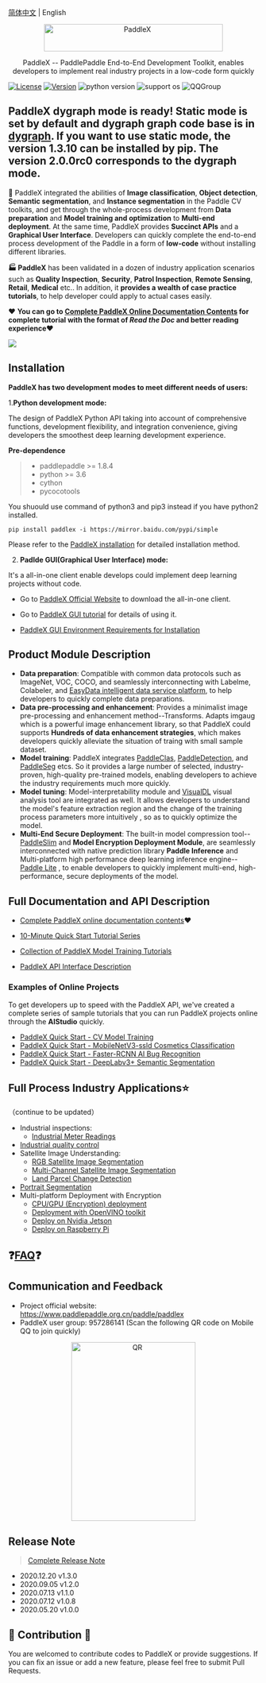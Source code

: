 [简体中文](./README_cn.md) | English





<p align="center">
  <img src="./docs/gui/images/paddlex.png" width="360" height ="55" alt="PaddleX" align="middle" />
</p>


<p align= "center"> PaddleX -- PaddlePaddle End-to-End Development Toolkit,
  enables developers to implement real industry projects in a low-code form quickly </p>

[![License](https://img.shields.io/badge/license-Apache%202-red.svg)](LICENSE) [![Version](https://img.shields.io/github/release/PaddlePaddle/PaddleX.svg)](https://github.com/PaddlePaddle/PaddleX/releases) ![python version](https://img.shields.io/badge/python-3.6+-orange.svg) ![support os](https://img.shields.io/badge/os-linux%2C%20win%2C%20mac-yellow.svg)
 ![QQGroup](https://img.shields.io/badge/QQ_Group-1045148026-52B6EF?style=social&logo=tencent-qq&logoColor=000&logoWidth=20)


## PaddleX dygraph mode is ready! Static mode is set by default and dygraph graph code base is in [dygraph](https://github.com/PaddlePaddle/PaddleX/tree/develop/dygraph). If you want to use static mode, the version 1.3.10 can be installed by pip. The version 2.0.0rc0 corresponds to the dygraph mode.


:hugs:  PaddleX integrated the abilities of **Image classification**, **Object detection**, **Semantic segmentation**, and **Instance segmentation** in the Paddle CV toolkits, and get through the whole-process development from **Data preparation** and **Model training and optimization** to **Multi-end deployment**. At the same time, PaddleX provides **Succinct APIs** and a **Graphical User Interface**. Developers can quickly complete the end-to-end process development of the Paddle in a form of **low-code**  without installing different libraries.

**:factory: PaddleX** has been validated in a dozen of industry application scenarios such as **Quality Inspection**, **Security**, **Patrol Inspection**, **Remote Sensing**, **Retail**,  **Medical** etc.. In addition, it **provides a wealth of case practice tutorials**, to help developer could apply to actual cases easily.



:heart: **You can go to [Complete PaddleX Online Documentation Contents](https://paddlex.readthedocs.io/zh_CN/develop_en/index.html) for complete tutorial with the format of *Read the Doc* and better reading experience​** :heart:



![](./docs/gui/images/paddlexoverview_en.jpg)



## Installation

**PaddleX has two development modes to meet different needs of users:**

1.**Python development mode:**

The design of PaddleX Python API taking into account of comprehensive functions, development flexibility, and integration convenience, giving developers the smoothest deep learning development experience.

**Pre-dependence**

> - paddlepaddle >= 1.8.4
> - python >= 3.6
> - cython
> - pycocotools

You shuould use command of python3 and pip3 instead if you have python2 installed.

```
pip install paddlex -i https://mirror.baidu.com/pypi/simple
```
Please refer to the [PaddleX installation](https://paddlex.readthedocs.io/zh_CN/develop/install.html) for detailed installation method.


2. **Padlde GUI(Graphical User Interface) mode:**

It's a all-in-one client enable develops could implement deep learning projects without code.

- Go to [PaddleX Official Website](https://www.paddlepaddle.org.cn/paddle/paddlex) to download the all-in-one client.

- Go to [PaddleX GUI tutorial](./docs/gui/how_to_use.md ) for details of using it.

- [PaddleX GUI Environment Requirements for Installation](./docs/gui/download.md)


## Product Module Description

- **Data preparation**: Compatible with common data protocols such as ImageNet, VOC, COCO, and seamlessly interconnecting with Labelme, Colabeler, and [EasyData intelligent data service platform](https://ai.baidu.com/easydata/), to help developers to quickly complete data preparations.
- **Data pre-processing and enhancement**: Provides a minimalist image pre-processing and enhancement method--Transforms. Adapts imgaug which is a powerful image enhancement library, so that PaddleX could supports **Hundreds of data enhancement strategies**, which makes developers quickly alleviate the situation of traing with small sample dataset.
- **Model training**: PaddleX integrates [PaddleClas](https://github.com/PaddlePaddle/PaddleClas), [PaddleDetection](https://github.com/PaddlePaddle/PaddleDetection), and [PaddleSeg](https://github.com/PaddlePaddle/PaddleSeg) etcs. So it provides a large number of selected, industry-proven, high-quality pre-trained models, enabling developers to achieve the industry requirements much more quickly.
- **Model tuning**: Model-interpretability module and [VisualDL](https://github.com/PaddlePaddle/VisualDL) visual analysis tool are integrated as well. It allows developers to understand the model's feature extraction region and the change of the training process parameters more intuitively , so as to quickly optimize the model.
- **Multi-End Secure Deployment**: The built-in model compression tool-- [PaddleSlim](https://github.com/PaddlePaddle/PaddleSlim)  and **Model Encryption Deployment Module**, are seamlessly interconnected with native prediction library **Paddle Inference** and Multi-platform high performance deep learning inference engine-- [Paddle Lite](https://github.com/PaddlePaddle/Paddle-Lite) , to enable developers to quickly implement multi-end, high-performance, secure deployments of the model.



## Full Documentation and API Description

- [Complete PaddleX online documentation contents](https://paddlex.readthedocs.io/zh_CN/develop_en/):heart:

- [10-Minute Quick Start Tutorial Series](https://paddlex.readthedocs.io/zh_CN/develop/quick_start.html)
- [Collection of PaddleX Model Training Tutorials](https://paddlex.readthedocs.io/zh_CN/develop/train/index.html)
- [PaddleX API Interface Description](https://paddlex.readthedocs.io/zh_CN/develop/apis/index.html)

### Examples of Online Projects

To get developers up to speed with the PaddleX API, we've created a complete series of sample tutorials that you can run PaddleX projects online through the **AIStudio** quickly.

- [PaddleX Quick Start - CV Model Training](https://aistudio.baidu.com/aistudio/projectdetail/450925)
- [PaddleX Quick Start - MobileNetV3-ssld Cosmetics Classification](https://aistudio.baidu.com/aistudio/projectdetail/450220)
- [PaddleX Quick Start - Faster-RCNN AI Bug Recognition](https://aistudio.baidu.com/aistudio/projectdetail/439888)
- [PaddleX Quick Start - DeepLabv3+ Semantic Segmentation](https://aistudio.baidu.com/aistudio/projectdetail/440197)



## Full Process Industry Applications:star:

（continue to be updated）

* Industrial inspections:
  - [Industrial Meter Readings](https://paddlex.readthedocs.io/zh_CN/develop_en/examples/meter_reader.html)
* [Industrial quality control](https://paddlex.readthedocs.io/zh_CN/develop_en/examples/industrial_quality_inspection/README.html)
* Satellite Image Understanding:
  * [RGB Satellite Image Segmentation](https://paddlex.readthedocs.io/zh_CN/develop_en/examples/remote_sensing.html)
  * [Multi-Channel Satellite Image Segmentation](https://paddlex.readthedocs.io/zh_CN/develop_en/examples/multi-channel_remote_sensing/README.html)
  * [Land Parcel Change Detection](https://paddlex.readthedocs.io/zh_CN/develop_en/examples/change_detection.html)
* [Portrait Segmentation](https://paddlex.readthedocs.io/zh_CN/develop_en/examples/human_segmentation.html)
* Multi-platform Deployment with Encryption
  - [CPU/GPU (Encryption) deployment](https://paddlex.readthedocs.io/zh_CN/develop_en/deploy/server/index.html)
  - [Deployment with OpenVINO toolkit](https://paddlex.readthedocs.io/zh_CN/develop_en/deploy/openvino/index.html)
  - [Deploy on Nvidia Jetson](https://paddlex.readthedocs.io/zh_CN/develop_en/deploy/nvidia-jetson.html)
  - [Deploy on Raspberry Pi](https://paddlex.readthedocs.io/zh_CN/develop_en/deploy/raspberry/index.html)



## :question:[FAQ](./docs/gui/faq.md):question:



## Communication and Feedback

- Project official website: https://www.paddlepaddle.org.cn/paddle/paddlex
- PaddleX user group: 957286141 (Scan the following QR code on Mobile QQ to join quickly)

<p align="center">
  <img src="./docs/gui/images/QR2.jpg" width="250" height ="360" alt="QR" align="middle" />
</p>

## Release Note

> [Complete Release Note](https://paddlex.readthedocs.io/zh_CN/develop/change_log.html)
- 2020.12.20 v1.3.0
- 2020.09.05 v1.2.0
- 2020.07.13 v1.1.0
- 2020.07.12 v1.0.8
- 2020.05.20 v1.0.0



## :hugs: Contribution :hugs:

You are welcomed to contribute codes to PaddleX or provide suggestions. If you can fix an issue or add a new feature, please feel free to submit Pull Requests.
